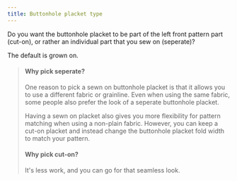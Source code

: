 ```yaml
---
title: Buttonhole placket type
---
```


Do you want the buttonhole placket to be part of the left front pattern part (cut-on), or rather an individual part that you sew on (seperate)?

The default is grown on.

> #### Why pick seperate?
> 
> One reason to pick a sewn on buttonhole placket is that it allows you to use a different fabric or grainline. Even when using the same fabric, some people also prefer the look of a seperate buttonhole placket.
> 
> Having a sewn on placket also gives you more flexibility for pattern matching when using a non-plain fabric. However, you can keep a cut-on placket and instead change the buttonhole placket fold width to match your pattern.
> 
> #### Why pick cut-on?
> 
> It's less work, and you can go for that seamless look.